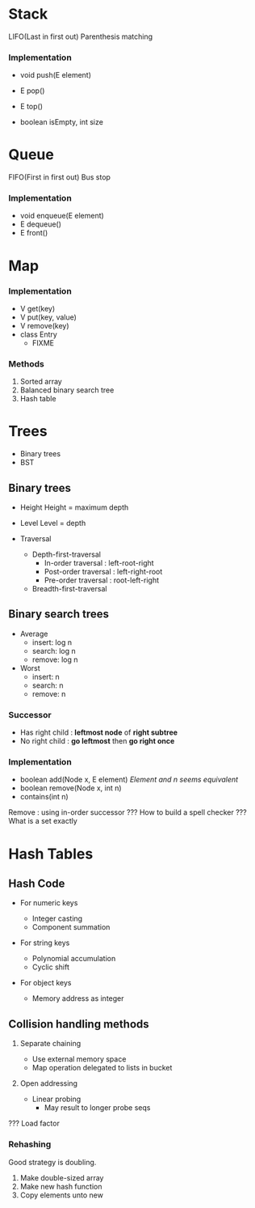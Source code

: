 Stack
=====

LIFO(Last in first out)
Parenthesis matching

### Implementation
* void push(E element)
* E pop()
* E top()

* boolean isEmpty, int size


Queue
=====

FIFO(First in first out)
Bus stop

### Implementation
* void enqueue(E element)
* E dequeue()
* E front()


Map
===

### Implementation
* V get(key)
* V put(key, value)
* V remove(key)
* class Entry
    * FIXME

### Methods
1. Sorted array
2. Balanced binary search tree
3. Hash table


Trees
=====

* Binary trees
* BST

Binary trees
------------

* Height
Height = maximum depth

* Level
Level = depth

* Traversal
    * Depth-first-traversal
        * In-order traversal : left-root-right
        * Post-order traversal : left-right-root
        * Pre-order traversal : root-left-right
    * Breadth-first-traversal

Binary search trees
-------------------

* Average
    * insert: log n
    * search: log n
    * remove: log n
* Worst
    * insert: n
    * search: n
    * remove: n

### Successor
* Has right child : **leftmost node** of **right subtree**
* No right child : **go leftmost** then **go right once**

### Implementation

* boolean add(Node x, E element) *Element and n seems equivalent*
* boolean remove(Node x, int n)
* contains(int n)

Remove : using in-order successor
??? How to build a spell checker
??? What is a set exactly


Hash Tables
===========

Hash Code
---------

* For numeric keys 
    * Integer casting
    * Component summation

* For string keys
    * Polynomial accumulation
    * Cyclic shift

* For object keys
    * Memory address as integer

Collision handling methods
-------------------------

1. Separate chaining
    * Use external memory space
    * Map operation delegated to lists in bucket

2. Open addressing
    * Linear probing
        * May result to longer probe seqs

??? Load factor

### Rehashing
Good strategy is doubling.

1. Make double-sized array
2. Make new hash function
3. Copy elements unto new
